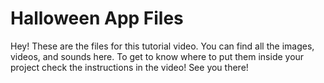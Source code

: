 # Halloween App Files
Hey! These are the files for this tutorial video. You can find all the images, videos, and sounds here. To get to know where to put them inside your project check the instructions in the video! See you there!
